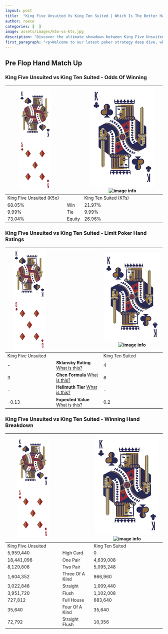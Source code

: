 ```yaml
---
layout: post
title:  "King Five Unsuited Vs King Ten Suited | Which Is The Better Hand In Poker? A Complete Guide"
author: reece
categories: [  ]
image: assets/images/k5o-vs-kts.jpg
description: "Discover the ultimate showdown between King Five Unsuited and King Ten Suited in poker! Uncover the odds, strategies, and scenarios where one hand triumphs over the other. Get ready to up your poker game with this thrilling analysis."
first_paragraph: "<p>Welcome to our latest poker strategy deep dive, where we're pitting two distinct hands against each other in a high-stakes showdown: King Five Unsuited vs King Ten Suited.</p><p>In the dynamic world of poker, every decision counts, and knowing which hand holds the upper hand is key to your success at the table.</p><p>In this article, we'll dissect these two hands, explore the scenarios where one dominates the other, and equip you with the knowledge to make strategic choices that can tip the odds in your favor.</p><p>Get ready to unravel the intriguing dynamics of these poker hands and elevate your game to new heights.</p>"
---
```




[comment]: # (sp0)

## Pre Flop Hand Match Up

<div class="table hand-ratings" markdown="1"> 



### King Five Unsuited vs King Ten Suited - Odds Of Winning


    
| ![image info](assets/images/hand1/K.png) ![image info](assets/images/hand1/5o.png) |  | ![image info](assets/images/hand2/K.png) ![image info](assets/images/hand2/Ts.png) |
| -------- | -------- | -------- |
| King Five Unsuited (K5o) |  | King Ten Suited (KTs) |
| 68.05% | Win | 21.97% |
| 9.99% | Tie | 9.99% |
| 73.04% | Equity | 26.96% |




[comment]: # (sp1)



### King Five Unsuited vs King Ten Suited - Limit Poker Hand Ratings


    
| ![image info](assets/images/hand1/K.png) ![image info](assets/images/hand1/5o.png) |  | ![image info](assets/images/hand2/K.png) ![image info](assets/images/hand2/Ts.png) |
| -------- | -------- | -------- |
| King Five Unsuited |  | King Ten Suited |
| - | **Sklansky Rating** [What is this?](/sklansky-rating-explained) | 4 |
| 3 | **Chen Formula** [What is this?](/chen-formula-explained) | 6 |
| - | **Hellmuth Tier** [What is this?](/Hellmuth-tier-explained) | - |
| -0.13 | **Expected Value** [What is this?](/expected-value-explained) | 0.2 |




[comment]: # (sp2)



### King Five Unsuited vs King Ten Suited - Winning Hand Breakdown


    
| ![image info](assets/images/hand1/K.png) ![image info](assets/images/hand1/5o.png) |  | ![image info](assets/images/hand2/K.png) ![image info](assets/images/hand2/Ts.png) |
| -------- | -------- | -------- |
| King Five Unsuited |  | King Ten Suited |
| 5,959,440 | High Card | 0 |
| 18,441,096 | One Pair | 4,639,008 |
| 8,129,808 | Two Pair | 5,095,248 |
| 1,604,352 | Three Of A Kind | 966,960 |
| 3,022,848 | Straight | 1,009,440 |
| 3,951,720 | Flush | 1,102,008 |
| 727,812 | Full House | 683,640 |
| 35,640 | Four Of A Kind | 35,640 |
| 72,792 | Straight Flush | 10,356 |




[comment]: # (sp3)



</div>

[comment]: # (sp4)



[comment]: # (sp5)

